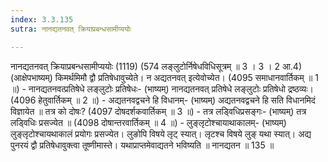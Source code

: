 ```yaml
---
index: 3.3.135
sutra: नानद्यतनवत् क्रियाप्रबन्धसामीप्ययोः

---
```

 नानद्यतनवत् क्रियाप्रबन्धसामीप्ययोः (1119) (574 लङ्लुटोर्निषेधविधिसूत्रम् ॥ 3 । 3 । 2 आ.4) (आक्षेपभाष्यम्) किमर्थमिमौ द्वौ प्रतिषेधावुच्येते। न अद्यतनवत् इत्येवोच्येत। (4095 समाधानवार्तिकम् ॥ 1 ॥) - नानद्यतनवत्प्रतिषेधे लङ्लुटोः प्रतिषेधः- (भाष्यम्) नानद्यतनवत् प्रतिषेधे लङ्लुटोः प्रतिषेधो द्रष्ठव्यः। (4096 हेतुवार्तिकम् ॥ 2 ॥) - अद्यतनवद्वचने हि विधानम्- (भाष्यम्) अद्यतनवद्वचने हि सति विधानमिदं विज्ञायेत ॥ तत्र को दोषः? (4097 दोषदर्शकवार्तिकम् ॥ 3 ॥) - तत्र लडि्वधिप्रसङ्गः- (भाष्यम्) तत्र लडि्वधिः प्रसज्येत ॥ (4098 दोषान्तरवार्तिकम् ॥ 4 ॥) - लुङ्लृटोश्चायाथाकालम्- (भाष्यम्) लुङ्लृटोश्चायथाकालं प्रयोगः प्रसज्येत। लुङोपि विषये लृट् स्यात्। लृटश्च विषये लुङ् यथा स्यात्। अद्य पुनरयं द्वौ प्रतिषेधावुक्त्वा तूष्णीमास्ते। यथाप्राप्तमेवाद्यतने भविष्यति ॥ नानद्यतन ॥ 135 ॥ 